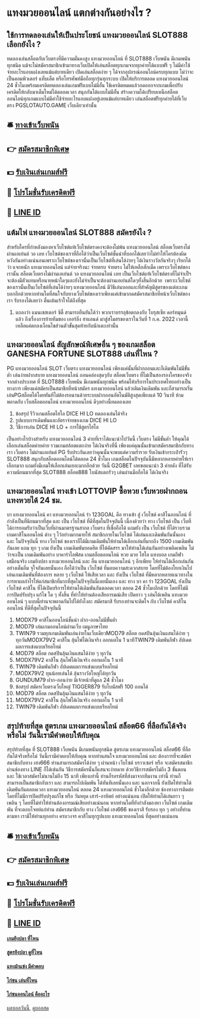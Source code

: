 # แทงมวยออนไลน์ แตกต่างกันอย่างไร ?
## ใช้การทดลองเล่นให้เป็นประโยชน์ แทงมวยออนไลน์ SLOT888 เลือกยังไง ?
ทดลองเล่นสล็อตกับเว็บตรงที่มีความมั่นคงสูง แทงมวยออนไลน์ ที่ SLOT888 เว็บพนัน มีเกมพนันทุกชนิด แม้จะไม่สมัครสมาชิกเข้ามาทางเว็บเปิดให้เล่นสล็อตทุกเกมจากทุกค่ายได้แบบฟรี ๆ ไม่มีค่าใช้จ่ายอะไรแอบแฝงเลยแม้แต่บาทเดียว เปิดเล่นสล็อตง่าย ๆ ได้จากอุปกรณ์ออนไลน์ครบทุกแบบ ไม่ว่าจะเป็นคอมพิวเตอร์ แท็บเล็ต หรือโทรศัพท์มือถือทุกรุ่นทุกระบบ เปิดให้บริการตลอด แทงมวยออนไลน์ 24 ชั่วโมงพร้อมเครดิตทดลองเล่นเกมฟรีแบบไม่มีอั้น ใช้เครดิตหมดแล้วกดออกจากเกมเพื่อปรับเครดิตให้กลับมาเต็มใหม่ได้ตลอดเวลา สนุกกันได้แบบไม่มีอั้น สร้างความได้เปรียบเหนือสล็อตออนไลน์ทุกเกมแบบไม่มีค่าใช้จ่ายอะไรแอบแฝงอยู่เลยแม้แต่บาทเดียว เล่นสล็อตฟรีทุกค่ายได้ที่เว็บตรง PGSLOTAUTO.GAME เว็บเดียวเท่านั้น

## 🛎 [ทางเข้าเว็บพนัน](https://bit.ly/3SdLNi2)
## 👉 [สมัครสมาชิกพิเศษ](https://bit.ly/3SdLNi2)
## 💵 [รับเงินเล่นเกมส์ฟรี](https://bit.ly/3dyRKHj)
## 👑 [โปรโมชั่นรับเครดิตฟรี](https://bit.ly/3dyRKHj)
## 📱 [LINE ID](https://bit.ly/3dyRKHj)

## แต้มไพ่ แทงมวยออนไลน์ SLOT888 สมัครยังไง ?
สำหรับใครที่กำหลังมองหาเว็บไซต์แท้เว็บไซต์ตรงคงจะต้องไม่พ้น แทงมวยออนไลน์ สล็อตเว็บตรงไม่ผ่านเอเย่นต์ วอ เลท เว็บไซต์ของเราที่ถือได้ว่าเป็นเว็บไซต์ชั้นนำที่บอกได้เลยว่าไม่ทำให้ไครต้องผิดหวังกันอย่างแน่นอนเพราะเว็บไซต์ของเรานั้นเป็นเว็บไซต์ที่เล่นได้ง่ายๆ ได้เงินรางวัลกันจริงๆ เรียกได้ว่า แจกหนัก แทงมวยออนไลน์ แต่จ่ายจริงนะ จ่ายตรบ จ่ายตรง ไม่ให้เหลือสักเม็ด เพราะเว็บไซต์ของเรานั้น สล็อตเว็บตรงไม่ผ่านเอเย่นต์ วอ แทงมวยออนไลน์ เลท เป็นเว็บไซต์แท้เว็บไซต์ตรงที่ไม่จำเป็ฯจะต้องมีตัวแทนหรือนายหน้าใดๆและยังไม่จำเป็นจะต้องผ่านเอเย่นต์ใดๆทั้งสิ้นอีกด้วย  เพราะเว็บไซต์ของเรานั้นเป็นเว็บไซต์ที่เล่นได้ง่ายๆ แทงมวยออนไลน์ มีวิธีเล่นบอกและที่สำคัญมีสูตรของแต่ละเกมบอกอีกด้วยหากท่านใดที่สนใจกับทางเว็บไซต์ของเราเพียงแค่เข้ามากดสมัครสมาชิกที่หน้าเว็บไซต์ของเรา รับรองได้เลยว่า ตื่นเต้นเร้าใจได้ถึงที่สุด
1. แถลงว่า แมนเชสเตอร์ ซิตี้ สามารถยืนยันได้ว่า พวกเราบรรลุข้อตกลงกับ โบรุสเซีย ดอร์ทมุนด์ แล้ว ถึงเรื่องการย้ายทีมของ เออร์ลิ่ง ฮาแลนด์ มาสู่สโมสรของเราในวันที่ 1 ก.ค. 2022 เวลานี้เหลือแค่ตกลงเงื่อนไขส่วนตัวขั้นสุดท้ายกับนักเตะเท่านั้น

## แทงมวยออนไลน์ สัญลักษณ์พิเศษอื่น ๆ ของเกมสล็อต GANESHA FORTUNE SLOT888 เล่นที่ไหน ?
PG แทงมวยออนไลน์ SLOT เว็บตรง แทงมวยออนไลน์ เพียงแค่นั้นที่ฝากถอนและก็เดิมพันไม่มีขั้นต่ำ เล่นง่ายฝากสบาย แทงมวยออนไลน์ ถอนคล่องสุดๆกับ สล็อตเว็บตรง ที่ไม่เป็นสองรองใครของจริงจากต่างประเทศ ที่ SLOT888 เว็บพนัน มีเกมพนันทุกชนิด พร้อมให้บริการในประเทศไทยอย่างเป็นทางการ เพียงแค่สมัครเป็นสมาชิกที่หน้าสมัคร แทงมวยออนไลน์ แล้วเติมเงินเดิมพัน และก็สามารถเริ่มเล่นPGสล็อตได้โดยทันทีไม่ต้องรอนานด้วยระบบฝากถอนอัตโนมัติสูงสุดเพียงแต่ 10 วินาที ห้ามพลาดกับ เว็บสล็อตออนไลน์ แทงมวยออนไลน์ ดีๆอย่างนี้ทดลองเลย
1. ข้อสรุป รีวิวเกมสล็อตไฮโล DICE HI LO ทดลองเล่นได้จริง
2. รูปแบบการเดิมพันและอัตราจ่ายของเกม DICE HI LO
3. วิธีการเล่น DICE HI LO + การใช้สูตรไฮโล

เป็นอย่างไรบ้างสำหรับ แทงมวยออนไลน์ 3 ค่ายที่เราได้แนะนำไปวันนี้ เว็บตรง ไม่มีขั้นต่ำ ให้คุณได้เลือกเล่นสล็อตค่ายค่าย รวมเกมสล้อตแตกง่าย ได้เงินจริงที่นี่ เพียงแค่คุณนั้นเข้ามาสมัครสมาชิกกับทางเรา เว็บตรง ไม่ผ่านเอเย่นต์ PG รับประกันเลยว่าคุณนั้นจะพบแต่ความร่ำรวย รับเงินเข้ากระเป๋ารัวๆ SLOT888 สนุกกับสล็อตออนไลน์ได้ตลอด 24 ชั่วโมง
เกมสล็อตในปัจจุบันนี้มีหลากหลายค่ายให้เราเลือกมาก แถมยังมีเกมให้เลือกเล่นเยอะมากอีกด้วย วันนี้ G2GBET เลยขอแนะนำ 3 ค่ายดัง ที่ได้รับความนิยมมากที่สุด SLOT888 สล็อต888 โบนัสแตกรัวๆ เล่นผ่านมือถือได้ ได้เงินจริง

## แทงมวยออนไลน์ ทางเข้า LOTTOVIP ซื้อหวย เว็บหวยฝากถอนแทงหวยได้ 24 ชม.
บา แทงมวยออนไลน์ คา แทงมวยออนไลน์ ร่า 123GOAL คือ ทางเข้า สู่ เว็บไซต์ คาสิโนออนไลน์ ที่กำลังเป็นที่นิยมมากที่สุด และ เป็น เว็บไซต์ ที่ดีที่สุดในปัจจุบันนี้ เนื่องด้วยว่า ทาง เว็บไซต์ เป็น เว็บที่ได้การยอมรับว่าเป็นเว็บที่ผ่านมาตรฐานสากล เว็บตรง ที่เชื่อถือได้ แถมยัง เป็น เว็บไซต์ ที่ได้รวบรวมเกมคาสิโนออนไลน์ ต่าง ๆ ไว้อย่างมากมายให้ สมาชิกภายในเว็บไซต์ ได้เล่นและเดิมพันกันนั้นเอง และ ในปัจจุบันนี้ ทาง เว็บไซต์ ของเราก็ได้มีเกมเดิมพันให้ท่านได้เลือกเล่นที่มากถึง 1500 เกมเดิมพันกันเลย แถม ทุก ๆ เกม ยังเป็น เกมเดิมพันยอดฮิต ที่ได้คัดสรร มาให้ท่านได้เล่นกันอย่างเพลิดเพลิน ไม่ว่าจะเป็น เกมเดิมพันอย่าง บาคาร่าไลฟ์สด เกมสล็อตออนไลน์ หวย มวย ไฮโล แทงบอล เกมกีฬาเสมือนจริง เกมยิงปลา แทงมวยออนไลน์ และ อื่น แทงมวยออนไลน์ ๆ อีกเพียบ ให้ท่านได้เลือกเล่นกันอย่างเต็มอิ่ม จุใจกันเลยนั้นเอง ถือได้ว่าเป็น เว็บไซต์ ที่มอบความสะดวกสบาย โดยที่ไม่ต้องโยกเงินไปเล่นเกมเดิมพันที่ต้องการ หลาย ๆ เว็บไซต์ ให้เสียเวลา และ ยังเป็น เว็บไซต์ ที่มีหลากหลายแนวทางในการหาผลกำไรให้แก่สมาชิกที่มากที่สุดในปัจจุบันนี้เลยนั้นเอง และ ทาง บา คา ร่า 123GOAL ยังเป็น เว็บไซต์ คาสิโน ที่ได้เปิดบริการให้ท่านได้เดิมพันกันตลอดเวลา ตลอด 24 ชั่วโมงอีกด้วย โดยที่ไม่มีการปิดปรับปรุง แก้ไข ใด ๆ ทั้งสิ้น ที่ทำให้ท่านต้องเสียอารมณ์เสีย เปิดยาว ๆ เล่นได้เพลิน แทงมวยออนไลน์ ๆ แบบนี้ท่านจะพลาดกันไปได้ยังไงละ สมัครมาสิ รับรองท่านจะติดใจ กับ เว็บไซต์ คาสิโนออนไลน์ ที่ดีที่สุดในปัจจุบันนี้
1. MODX79 คาสิโนออนไลน์ชั้นนำ ฝาก-ถอนไม่มีขั้นต่ำ
2. MOD79 เล่นเกมออนไลน์ผ่านเว็บ เมนูภาษาไทย
3. TWIN79 รวมทุกเกมเดิมพันเล่นง่ายในเว็บเดียวMOD79 สล็อต กดสปินลุ้นเงินแสนได้ง่าย ๆ ทุกวันMODX79V2 คาสิโน ลุ้นไพ่ได้เงินจริง ออกผลใน 1 นาทีTWIN79 เดิมพันกีฬา อัปเดตผลการแข่งแบบเรียลไทม์
4. MOD79 สล็อต กดสปินลุ้นเงินแสนได้ง่าย ๆ ทุกวัน
5. MODX79V2 คาสิโน ลุ้นไพ่ได้เงินจริง ออกผลใน 1 นาที
6. TWIN79 เดิมพันกีฬา อัปเดตผลการแข่งแบบเรียลไทม์
7. MODX79V2 ทุนน้อยเล่นได้ ลุ้นรางวัลใหญ่ได้ทุกวัน
8. GUNDUM79 ฝาก-ถอนง่าย มีเจ้าหน้าที่ดูแล 24 ชั่วโมง
9. ข้อสรุป สมัครเว็บตรงเว็บใหญ่ TIGGER879 รับโบนัสฟรี 100 ถอนได้
10. MOD79 สล็อต กดสปินลุ้นเงินแสนได้ง่าย ๆ ทุกวัน
11. MODX79V2 คาสิโน ลุ้นไพ่ได้เงินจริง ออกผลใน 1 นาที
12. TWIN79 เดิมพันกีฬา อัปเดตผลการแข่งแบบเรียลไทม์

## สรุปท้ายที่สุด สูตรเกม แทงมวยออนไลน์ สล็อต66 ที่ลือกันได้จริงหรือไม่ วันนี้เรามีคำตอบให้กับคุณ
สรุปท้ายที่สุด ที่ SLOT888 เว็บพนัน มีเกมพนันทุกชนิด สูตรเกม แทงมวยออนไลน์ สล็อต66 ที่ลือกันได้จริงหรือไม่ วันนี้เรามีคำตอบให้กับคุณ หากท่านสนใจ แทงมวยออนไลน์ และ ต้องการที่จะสมัครสมาชิกกับทาง เฮง666 ท่านสามารถสมัครได้ง่าย ๆ ผ่านหน้า เว็บไซต์ บราวเซอร์ หรือ จะสมัครสมาชิกผ่านช่องทาง LINE ก็ได้เช่นกัน วิธีการสมัครนั้นก็แสนจะง่ายดาย
ด้วยวิธีการสมัครไม่ถึง 3 ขั้นตอน และ ใช้เวลาสมัครไม่นานไม่ถึง 15 นาที เพียงเท่านี้ ท่านก็รอรหัสที่ส่งมาจากทีมงาน เท่านี้ ท่านก็สามารถเป็นสมาชิกกับเรา และ สามารถไปเดิมพัน ได้ทันทีเลยนั้นเอง และ นอกจากนี้ ยังเปิดให้ท่านได้เดิมพันกันตลอดเวลา แทงมวยออนไลน์ ตลอด 24 แทงมวยออนไลน์ ชั่วโมงอีกด้วย
ช่องทางการติดต่อ
โดยที่ไม่มีการปิดปรับปรุงแก้ไข หรือ วันหยุด เสาร์-อาทิตย์ อย่างแน่นอน เปิดให้ท่านได้เล่นยาว ๆ เพลิน ๆ โดยที่ไม่ทำให้ท่านต้องอารมณ์เสียอย่างแน่นอน หากท่านใดที่ยังกำลังมองหา เว็บไซต์ เกมเดิมพัน ที่จะตอบโจทย์แก่ท่าน สมัครสมาชิกกับ ทาง เว็บไซต์ เฮง666 ของเราสิ รับรอง ทุก ๆ อย่างที่ท่านตามหา เรามีให้ท่านทุกอย่าง ครบวงจร คาสิโนทุกรูปแบบ แทงมวยออนไลน์ ที่สุดอย่างแน่นอน

## 🛎 [ทางเข้าเว็บพนัน](https://bit.ly/3SdLNi2)
## 👉 [สมัครสมาชิกพิเศษ](https://bit.ly/3SdLNi2)
## 💵 [รับเงินเล่นเกมส์ฟรี](https://bit.ly/3dyRKHj)
## 👑 [โปรโมชั่นรับเครดิตฟรี](https://bit.ly/3dyRKHj)
## 📱 [LINE ID](https://bit.ly/3dyRKHj)

#### [เกมยิงปลา ที่ไหน](https://atom.io/themes/เกมยิงปลา%20ที่ไหน)
#### [สูตรยิงปลา ดูที่ไหน](https://atom.io/themes/สูตรยิงปลา%20ดูที่ไหน)
#### [แทงม้าแข่ง มีคำตอบ](https://atom.io/themes/แทงม้าแข่ง%20มีคำตอบ)
#### [ไก่ชน เล่นที่ไหน](https://atom.io/themes/ไก่ชน%20เล่นที่ไหน)
#### [ไก่ชนออนไลน์ คืออะไร](https://atom.io/themes/ไก่ชนออนไลน์%20คืออะไร)

[ผลบอลวันนี้](https://siamsport.tv "ผลบอลวันนี้"), [ดูบอลสด](https://siamsport.tv/ดูบอลสด "ดูบอลสด")